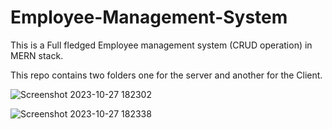 # Employee-Management-System
This is a Full fledged Employee management system (CRUD operation) in MERN stack.

This repo contains two folders one for the server and another for the Client.


![Screenshot 2023-10-27 182302](https://github.com/hassanismail11/MERN-Employee-Managment-App/assets/39437247/2af59d50-7390-4cfb-9e87-3aeef684821f)


![Screenshot 2023-10-27 182338](https://github.com/hassanismail11/MERN-Employee-Managment-App/assets/39437247/f045c0d5-bf28-4f8b-a0ac-3e0486cd64c9)
